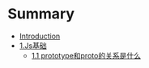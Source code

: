 # Summary

* [Introduction](README.md)
* [1.Js基础](1jsji-chu.md)
  * [1.1 prototype和proto的关系是什么](basic/prototype.md)

